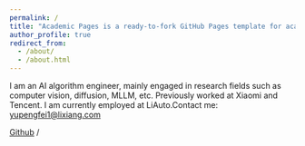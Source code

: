 ```yaml
---
permalink: /
title: "Academic Pages is a ready-to-fork GitHub Pages template for academic personal websites"
author_profile: true
redirect_from: 
  - /about/
  - /about.html
---
```


I am an AI algorithm engineer, mainly engaged in research fields such as computer vision, diffusion, MLLM, etc. Previously worked at Xiaomi and Tencent. I am currently employed at LiAuto.Contact me: yupengfei1@lixiang.com

[Github](https://github.com/plastic0313) / 
